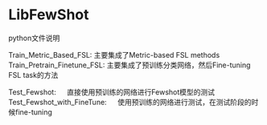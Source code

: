 # LibFewShot

python文件说明

Train_Metric_Based_FSL:             主要集成了Metric-based FSL methods
Train_Pretrain_Finetune_FSL:        主要集成了预训练分类网络，然后Fine-tuning FSL task的方法

Test_Fewshot: 　                    直接使用预训练的网络进行Fewshot模型的测试
Test_Fewshot_with_FineTune: 　      使用预训练的网络进行测试，在测试阶段的时候fine-tuning

